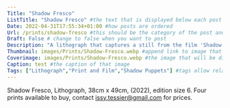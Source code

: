 ```yaml
---
Title: "Shadow Fresco"
ListTitle: "Shadow Fresco" #the text that is displayed below each post on the list pages
Date: 2022-04-31T17:55:34+01:00 #how posts are ordered 
Url: /prints/shadow-fresco #this should be the category of the post and then the file name e.g. /print/printfilename
Draft: False # change to false when you want to post
Description: "A lithograph that captures a still from the film 'Shadow Puppets' made in collaboration with Juanita Santife, dancer, and Marcus Pederson, musician." #Description of the post
Thumbnail: images/Prints/Shadow-Fresco.webp #append link to image that will be shown on the list page
Coverimage: images/Prints/Shadow-Fresco.webp #the image that will be displayed at the top of the post
Caption: test #the caption of that image
Tags: ["Lithograph","Print and Film","Shadow Puppets"] #tags allow related content to be grouped together, add more by adding a comma to the latest tag
---
```

Shadow Fresco, Lithograph, 38cm x 49cm, (2022), edition size 6. 
Four prints available to buy, contact issy.tessier@gmail.com for prices.
